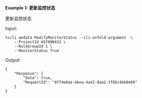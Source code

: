**Example 1: 更新监控状态**

更新监控状态

Input: 

```
tccli wedata ModifyMonitorStatus --cli-unfold-argument  \
    --ProjectId 657890432 \
    --RuleGroupId 1 \
    --MonitorStatus True
```

Output: 
```
{
    "Response": {
        "Data": true,
        "RequestId": "0ff4e8ae-ebea-4a41-8aa2-1f6bc4b68e69"
    }
}
```

